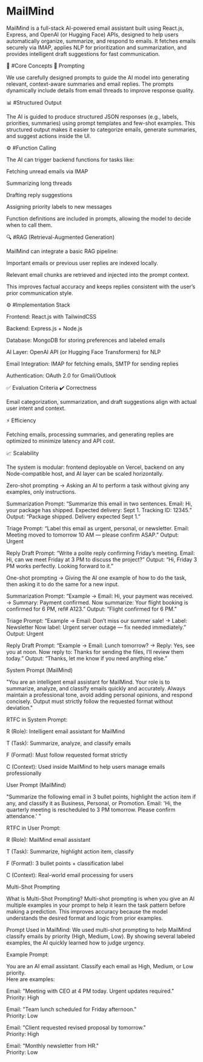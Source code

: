 # MailMind 

MailMind is a full-stack AI-powered email assistant built using React.js, Express, and OpenAI (or Hugging Face) APIs, designed to help users automatically organize, summarize, and respond to emails. It fetches emails securely via IMAP, applies NLP for prioritization and summarization, and provides intelligent draft suggestions for fast communication.

🔧 #Core Concepts
🧠 Prompting

We use carefully designed prompts to guide the AI model into generating relevant, context-aware summaries and email replies. The prompts dynamically include details from email threads to improve response quality.

📊 #Structured Output

The AI is guided to produce structured JSON responses (e.g., labels, priorities, summaries) using prompt templates and few-shot examples. This structured output makes it easier to categorize emails, generate summaries, and suggest actions inside the UI.

⚙️ #Function Calling

The AI can trigger backend functions for tasks like:

Fetching unread emails via IMAP

Summarizing long threads

Drafting reply suggestions

Assigning priority labels to new messages

Function definitions are included in prompts, allowing the model to decide when to call them.

🔍 #RAG (Retrieval-Augmented Generation)

MailMind can integrate a basic RAG pipeline:

Important emails or previous user replies are indexed locally.

Relevant email chunks are retrieved and injected into the prompt context.

This improves factual accuracy and keeps replies consistent with the user’s prior communication style.

⚙️ #Implementation Stack

Frontend: React.js with TailwindCSS

Backend: Express.js + Node.js

Database: MongoDB for storing preferences and labeled emails

AI Layer: OpenAI API (or Hugging Face Transformers) for NLP

Email Integration: IMAP for fetching emails, SMTP for sending replies

Authentication: OAuth 2.0 for Gmail/Outlook

✅ Evaluation Criteria
✔️ Correctness

Email categorization, summarization, and draft suggestions align with actual user intent and context.

⚡ Efficiency

Fetching emails, processing summaries, and generating replies are optimized to minimize latency and API cost.

📈 Scalability

The system is modular: frontend deployable on Vercel, backend on any Node-compatible host, and AI layer can be scaled horizontally.



Zero-shot prompting → Asking an AI to perform a task without giving any examples, only instructions.

Summarization Prompt:
“Summarize this email in two sentences. Email: Hi, your package has shipped. Expected delivery: Sept 1. Tracking ID: 12345.”
Output: “Package shipped. Delivery expected Sept 1.”

Triage Prompt:
“Label this email as urgent, personal, or newsletter. Email: Meeting moved to tomorrow 10 AM — please confirm ASAP.”
Output: Urgent

Reply Draft Prompt:
“Write a polite reply confirming Friday’s meeting. Email: Hi, can we meet Friday at 3 PM to discuss the project?”
Output: “Hi, Friday 3 PM works perfectly. Looking forward to it.”




One-shot prompting → Giving the AI one example of how to do the task, then asking it to do the same for a new input.

Summarization Prompt:
“Example → Email: Hi, your payment was received. → Summary: Payment confirmed.
Now summarize: Your flight booking is confirmed for 6 PM, ref# A123.”
Output: “Flight confirmed for 6 PM.”

Triage Prompt:
“Example → Email: Don’t miss our summer sale! → Label: Newsletter
Now label: Urgent server outage — fix needed immediately.”
Output: Urgent

Reply Draft Prompt:
“Example → Email: Lunch tomorrow? → Reply: Yes, see you at noon.
Now reply to: Thanks for sending the files, I’ll review them today.”
Output: “Thanks, let me know if you need anything else.”


System Prompt (MailMind)

"You are an intelligent email assistant for MailMind. Your role is to summarize, analyze, and classify emails quickly and accurately. Always maintain a professional tone, avoid adding personal opinions, and respond concisely. Output must strictly follow the requested format without deviation."

RTFC in System Prompt:

R (Role): Intelligent email assistant for MailMind

T (Task): Summarize, analyze, and classify emails

F (Format): Must follow requested format strictly

C (Context): Used inside MailMind to help users manage emails professionally

User Prompt (MailMind)

"Summarize the following email in 3 bullet points, highlight the action item if any, and classify it as Business, Personal, or Promotion. Email: 'Hi, the quarterly meeting is rescheduled to 3 PM tomorrow. Please confirm attendance.' "

RTFC in User Prompt:

R (Role): MailMind email assistant

T (Task): Summarize, highlight action item, classify

F (Format): 3 bullet points + classification label

C (Context): Real-world email processing for users



Multi-Shot Prompting

What is Multi-Shot Prompting?
Multi-shot prompting is when you give an AI multiple examples in your prompt to help it learn the task pattern before making a prediction. This improves accuracy because the model understands the desired format and logic from prior examples.

Prompt Used in MailMind:
We used multi-shot prompting to help MailMind classify emails by priority (High, Medium, Low). By showing several labeled examples, the AI quickly learned how to judge urgency.

Example Prompt:

You are an AI email assistant. Classify each email as High, Medium, or Low priority.  
Here are examples:

Email: "Meeting with CEO at 4 PM today. Urgent updates required."  
Priority: High

Email: "Team lunch scheduled for Friday afternoon."  
Priority: Low

Email: "Client requested revised proposal by tomorrow."  
Priority: High

Email: "Monthly newsletter from HR."  
Priority: Low

